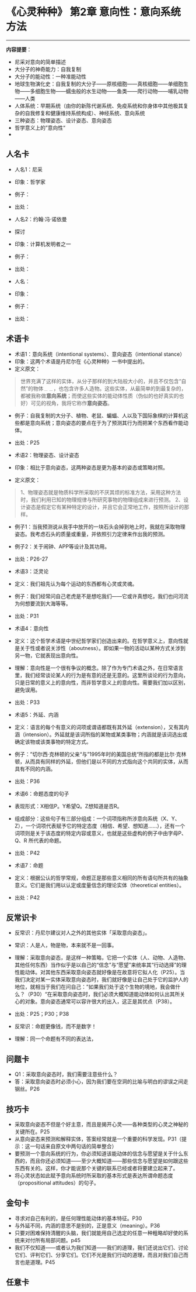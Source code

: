 # 《心灵种种》 第2章 意向性：意向系统方法 #

----------

**内容提要**：

- 尼采对意向的简单描述
- 大分子的神奇能力：自我复制
- 大分子的能动性：一种准能动性
- 地球生物演化史：自我复制的大分子——原核细胞——真核细胞——单细胞生物——多细胞生物——蠕虫般的水生动物——鱼类——爬行动物——哺乳动物——人类
- 人体系统：早期系统（由你的新陈代谢系统、免疫系统和你身体中其他极其复杂的自我修复和健康维持系统构成）、神经系统、意向系统
- 三种姿态：物理姿态、设计姿态、意向姿态
- 哲学意义上的”意向性“
- 

## 人名卡 ##
- 人名1：尼采
- 印象：哲学家
- 例子：
- 出处：

- 人名2：约翰·冯·诺依曼
- 探讨
- 印象：计算机发明者之一
- 例子：
- 出处：

- 人名：
- 印象：
- 例子：
- 出处：


## 术语卡 ##
- 术语1：意向系统（intentional systems）、意向姿态（intentional stance）
- 印象：这两个术语是丹尼尔在《心灵种种》一书中提出的。
- 定义原文：
> 世界充满了这样的实体，从分子那样的到大陆般大小的，并且不仅包含“自然”的物体﹍﹍，也包含许多人造物。这些实体，从最简单的到最复杂的，都被我称做**意向系统**；而使这些实体的能动体性质（伪似的也好真实的也好）可见的视角，我将它称作**意向姿态**。
- 例子：自我复制的大分子、植物、老鼠、蝙蝠、人以及下国际象棋的计算机这些都是意向系统；意向姿态的要点在于为了预测其行为而把某个东西看作能动体。

- 出处：P25

- 术语2：物理姿态、设计姿态
- 印象：相比于意向姿态，这两种姿态是更为基本的姿态或策略对照。
- 定义原文：
> 1、物理姿态就是物质科学所采取的不厌其烦的标准方法，采用这种方法时，我们利用已知的物理规律与所研究事物的物理组成来进行预测。
> 2、设计姿态是假定它有某种特定的设计，并且它会正常地工作，按照所设计的那样。

- 例子1：当我预测说从我手中放开的一块石头会掉到地上时，我就在采取物理姿态。我考虑石头的质量或重量，并依照引力定律来作出我的预测。
- 例子2：关于闹钟、APP等设计及其功用。
- 出处：P26-27

- 术语3：泛灵论
- 定义：我们祖先认为每个运动的东西都有心灵或灵魂。
- 例子：我们经常问自己老虎是不是想吃我们——它或许真想吃，我们也问河流为何想要流到大海等等。
- 出处：P31

- 术语4：意向性
- 定义：这个哲学术语是中世纪哲学家们创造出来的。在哲学意义上，意向性就是关于性或者说关涉性（aboutness）。即如果一物的活动以某种方式关涉到另一物，它就表现出意向性。
- 理解：意向性是一个很有争议的概念。除了作为专门术语之外，在日常语言里，我们经常谈论某人的行为是有意的还是无意的。这里所谈论的行为意向，只是日常的意义上的意向性，而非哲学意义上的意向性。需要我们加以区别，避免误用。
- 出处：P33

- 术语5：外延、内涵
- 定义：语言的每个有意义的词项或谓语都既有其外延（extension），又有其内涵（intension）。外延就是该词所指的某物或某类事物；内涵就是该词选出或确定该物或该类事物的特定方式。
- 例子：”切尔西·克林顿的父亲“与”1995年时的美国总统“所指的都是比尔·克林顿，从而具有同样的外延，但他们是以不同的方式指向这个共同的实体，从而具有不同的内涵。
- 出处：P36

- 术语6：命题态度的句子
- 表现形式：X相信P。Y希望Q。Z想知道是否R。
- 组成部分：这些句子有三部分组成：一个词项指称所涉意向系统（X、Y、Z），一个词项代表赋予它的特定态度（相信、希望、想知道……），还有一个词项则是关于该态度的特定内容或意义，也就是这些虚构的例子中由字母P、Q、R 所代表的命题。
- 出处：P42

- 术语7：命题
- 定义：根据公认的哲学常规，命题正是那些意义相同的所有语句所共有的抽象意义。它们是我们用以认定或度量信念的理论实体（theoretical entities）。
- 出处：P42

## 反常识卡 ##
- 反常识：丹尼尔建议对人之外的其他实体「采取意向姿态」。
- 常识：人是人，物是物，本来就不是一回事。
- 理解：采取意向姿态，是这样一种策略，它把一个实体（人、动物、人造物、其他任何东西）当作似乎是以自己的“信念”与“愿望”来统率其“行动选择”的理性能动体。对其他东西采取意向姿态就好像是在故意将它拟人化（P25）。当我们决定对某一实体采取意向姿态时，我们就好像是让自己处于它的监护人的地位，就相当于我们在问自己：”如果我们处于这个生物的境地，我会做什么？（P30）“在采取意向姿态时，我们必须大概知道能动体如何认出其所关心的对象。意向姿态通常可以容许很大的出入，这正是其优点（P38）。
- 出处：P25；P30；P38

- 反常识：命题更像钱，而不是数字！
- 理解：同一个命题有不同的表达法，

## 问题卡 ##
- Q1：采取意向姿态时，我们需要注意些什么？
- 答：采取意向姿态时必须小心，因为我们要在空洞的比喻与明白的谬误之间走钢丝。P26


## 技巧卡 ##
- 采取意向姿态不但是个好主意，而且是揭开心灵——各种类型的心灵之神秘的关键所在。P25
- 从意向姿态来预测和解释实体，答案经常就是一个重要的科学发现。P31（提示：这一句话来自原文中两句话的简单整合）
- 要预测一个意向系统的行为，你必须知道该能动体的信念与愿望是关于什么东西的，而且你还必须知道——至少大概知道——那些信念与愿望是如何跟这些东西有关的。这样，你才能说那个关键的联系已经或者将要建立起来了。
- 将心灵状态如此赋予意向系统时所采取的基本形式是表达所谓命题态度（propositional attitudes）的句子。

## 金句卡 ##
- 寻求对自己有利的，是任何理性能动体的基本特征。P30
- 与外延不同，内涵的意思不是别的，正是意义（meaning）。P36
- 只要对困难保持清醒的头脑，我们就能用自己选定的任意一种粗略却好使的系统来对付所有局部问题。p45
- 我们不仅知道——或者认为我们知道——我们的道理，我们还说出它们、讨论它们、评判它们、分享它们。它们不光是我们行动的道理，而且对我们自己而言也是道理。P45


## 任意卡 ##